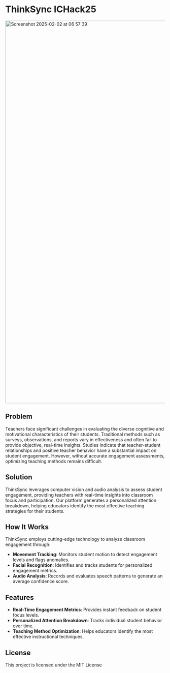 # ThinkSync ICHack25


<img width="1204" alt="Screenshot 2025-02-02 at 06 57 39" src="https://github.com/user-attachments/assets/37bd0e07-38b0-47a2-b48b-267ae6a2eae0" />


## Problem
Teachers face significant challenges in evaluating the diverse cognitive and motivational characteristics of their students. Traditional methods such as surveys, observations, and reports vary in effectiveness and often fail to provide objective, real-time insights. Studies indicate that teacher-student relationships and positive teacher behavior have a substantial impact on student engagement. However, without accurate engagement assessments, optimizing teaching methods remains difficult.

## Solution
ThinkSync leverages computer vision and audio analysis to assess student engagement, providing teachers with real-time insights into classroom focus and participation. Our platform generates a personalized attention breakdown, helping educators identify the most effective teaching strategies for their students.

## How It Works
ThinkSync employs cutting-edge technology to analyze classroom engagement through:
- **Movement Tracking**: Monitors student motion to detect engagement levels and flags anomalies.
- **Facial Recognition**: Identifies and tracks students for personalized engagement metrics.
- **Audio Analysis**: Records and evaluates speech patterns to generate an average confidence score.

## Features
- **Real-Time Engagement Metrics**: Provides instant feedback on student focus levels.
- **Personalized Attention Breakdown**: Tracks individual student behavior over time.
- **Teaching Method Optimization**: Helps educators identify the most effective instructional techniques.

## License
This project is licensed under the MIT License

